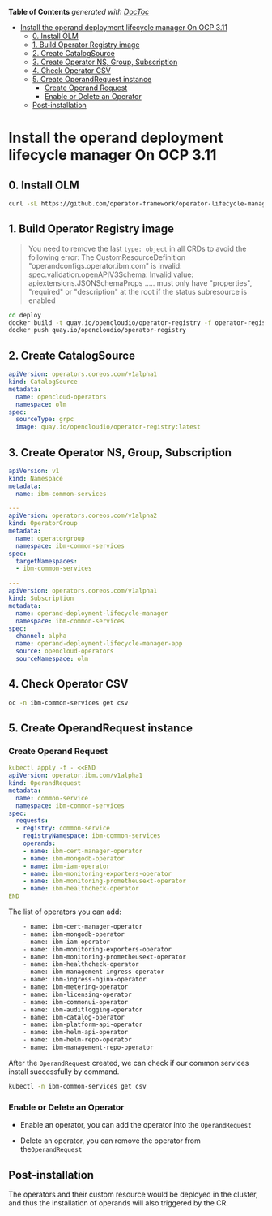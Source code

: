 <!-- START doctoc generated TOC please keep comment here to allow auto update -->
<!-- DON'T EDIT THIS SECTION, INSTEAD RE-RUN doctoc TO UPDATE -->
**Table of Contents**  *generated with [DocToc](https://github.com/thlorenz/doctoc)*

- [Install the operand deployment lifecycle manager On OCP 3.11](#install-the-operand-deployment-lifecycle-manager-on-ocp-311)
  - [0. Install OLM](#0-install-olm)
  - [1. Build Operator Registry image](#1-build-operator-registry-image)
  - [2. Create CatalogSource](#2-create-catalogsource)
  - [3. Create Operator NS, Group, Subscription](#3-create-operator-ns-group-subscription)
  - [4. Check Operator CSV](#4-check-operator-csv)
  - [5. Create OperandRequest instance](#5-create-operandrequest-instance)
    - [Create Operand Request](#create-operand-request)
    - [Enable or Delete an Operator](#enable-or-delete-an-operator)
  - [Post-installation](#post-installation)

<!-- END doctoc generated TOC please keep comment here to allow auto update -->

# Install the operand deployment lifecycle manager On OCP 3.11

## 0. Install OLM

```bash
curl -sL https://github.com/operator-framework/operator-lifecycle-manager/releases/download/0.13.0/install.sh | bash -s 0.13.0
```

## 1. Build Operator Registry image

> You need to remove the last `type: object` in all CRDs to avoid the following error: The CustomResourceDefinition "operandconfigs.operator.ibm.com" is invalid: spec.validation.openAPIV3Schema: Invalid value: apiextensions.JSONSchemaProps ..... must only have "properties", "required" or "description" at the root if the status subresource is enabled

```bash
cd deploy
docker build -t quay.io/opencloudio/operator-registry -f operator-registry.Dockerfile .
docker push quay.io/opencloudio/operator-registry
```

## 2. Create CatalogSource

```yaml
apiVersion: operators.coreos.com/v1alpha1
kind: CatalogSource
metadata:
  name: opencloud-operators
  namespace: olm
spec:
  sourceType: grpc
  image: quay.io/opencloudio/operator-registry:latest
```

## 3. Create Operator NS, Group, Subscription

```yaml
apiVersion: v1
kind: Namespace
metadata:
  name: ibm-common-services

---
apiVersion: operators.coreos.com/v1alpha2
kind: OperatorGroup
metadata:
  name: operatorgroup
  namespace: ibm-common-services
spec:
  targetNamespaces:
  - ibm-common-services

---
apiVersion: operators.coreos.com/v1alpha1
kind: Subscription
metadata:
  name: operand-deployment-lifecycle-manager
  namespace: ibm-common-services
spec:
  channel: alpha
  name: operand-deployment-lifecycle-manager-app
  source: opencloud-operators
  sourceNamespace: olm
```

## 4. Check Operator CSV

```bash
oc -n ibm-common-services get csv
```

## 5. Create OperandRequest instance

### Create Operand Request

```yaml
kubectl apply -f - <<END
apiVersion: operator.ibm.com/v1alpha1
kind: OperandRequest
metadata:
  name: common-service
  namespace: ibm-common-services
spec:
  requests:
  - registry: common-service
    registryNamespace: ibm-common-services
    operands:
    - name: ibm-cert-manager-operator
    - name: ibm-mongodb-operator
    - name: ibm-iam-operator
    - name: ibm-monitoring-exporters-operator
    - name: ibm-monitoring-prometheusext-operator
    - name: ibm-healthcheck-operator
END
```

The list of operators you can add:

```bash
    - name: ibm-cert-manager-operator
    - name: ibm-mongodb-operator
    - name: ibm-iam-operator
    - name: ibm-monitoring-exporters-operator
    - name: ibm-monitoring-prometheusext-operator
    - name: ibm-healthcheck-operator
    - name: ibm-management-ingress-operator
    - name: ibm-ingress-nginx-operator
    - name: ibm-metering-operator
    - name: ibm-licensing-operator
    - name: ibm-commonui-operator
    - name: ibm-auditlogging-operator
    - name: ibm-catalog-operator
    - name: ibm-platform-api-operator
    - name: ibm-helm-api-operator
    - name: ibm-helm-repo-operator
    - name: ibm-management-repo-operator
```

After the `OperandRequest` created, we can check if our common services install successfully by command.

```bash
kubectl -n ibm-common-services get csv
```

### Enable or Delete an Operator

- Enable an operator, you can add the operator into the `OperandRequest`

- Delete an operator, you can remove the operator from the`OperandRequest`

## Post-installation

The operators and their custom resource would be deployed in the cluster, and thus the installation of operands will also triggered by the CR.
